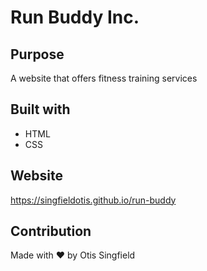 # Run Buddy Inc.

## Purpose
A website that offers fitness training services 

## Built with 
* HTML
* CSS

## Website
https://singfieldotis.github.io/run-buddy

## Contribution
Made with ❤️ by Otis Singfield 
